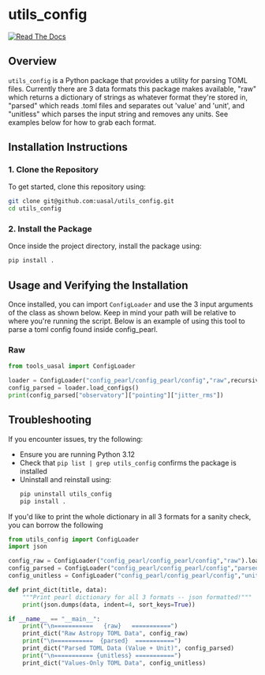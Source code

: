 
# utils_config

[![Read The Docs](https://img.shields.io/readthedocs/utils-config)](https://utils-config.readthedocs.io/)


## Overview
`utils_config` is a Python package that provides a utility for parsing TOML files. Currently there are 3 data formats this package makes available, "raw" which returns a dictionary of strings as whatever format they're stored in, "parsed" which reads .toml files and separates out 'value' and 'unit', and "unitless" which parses the input string and removes any units. See examples below for how to grab each format. 

## Installation Instructions

### **1. Clone the Repository**
To get started, clone this repository using:
```sh
git clone git@github.com:uasal/utils_config.git
cd utils_config
```

### **2. Install the Package**
Once inside the project directory, install the package using:
```sh
pip install .
```

## Usage and Verifying the Installation
Once installed, you can import `ConfigLoader` and use the 3 input arguments of the class as shown below. Keep in mind your path will be relative to where you're running the script. Below is an example of using this tool to parse a toml config found inside config_pearl.

### Raw
```python
from tools_uasal import ConfigLoader

loader = ConfigLoader("config_pearl/config_pearl/config","raw",recursive=True) #relative path from where you run the tool
config_parsed = loader.load_configs()
print(config_parsed["observatory"]["pointing"]["jitter_rms"])
```

## Troubleshooting
If you encounter issues, try the following:
- Ensure you are running Python 3.12
- Check that `pip list | grep utils_config` confirms the package is installed
- Uninstall and reinstall using:
  ```sh
  pip uninstall utils_config
  pip install .
  ```

If you'd like to print the whole dictionary in all 3 formats for a sanity check, you can borrow the following 
```python
from utils_config import ConfigLoader
import json

config_raw = ConfigLoader("config_pearl/config_pearl/config","raw").load_configs() 
config_parsed = ConfigLoader("config_pearl/config_pearl/config","parsed").load_configs()
config_unitless = ConfigLoader("config_pearl/config_pearl/config","unitless").load_configs()

def print_dict(title, data):
    """Print pearl dictionary for all 3 formats -- json formatted!"""
    print(json.dumps(data, indent=4, sort_keys=True))

if __name__ == "__main__":
    print("\n===========   {raw}   ===========")
    print_dict("Raw Astropy TOML Data", config_raw)
    print("\n===========  {parsed}  ===========")
    print_dict("Parsed TOML Data (Value + Unit)", config_parsed)
    print("\n=========== {unitless} ===========")
    print_dict("Values-Only TOML Data", config_unitless)
```



